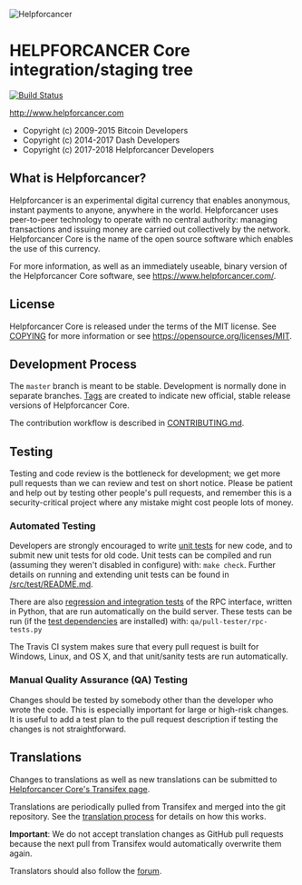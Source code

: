 ![Helpforcancer](https://github.com/helpforcancer/helpforcancer/raw/master/src/qt/res/icons/bitcoin.png "Helpforcancer")

HELPFORCANCER Core integration/staging tree
=====================================
[![Build Status](https://travis-ci.org/helpforcancer/helpforcancer.svg?branch=master)](https://travis-ci.org/helpforcancer/helpforcancer)


http://www.helpforcancer.com

- Copyright (c) 2009-2015 Bitcoin Developers
- Copyright (c) 2014-2017 Dash Developers
- Copyright (c) 2017-2018 Helpforcancer Developers

What is Helpforcancer?
----------------

Helpforcancer is an experimental digital currency that enables anonymous, instant
payments to anyone, anywhere in the world. Helpforcancer uses peer-to-peer technology
to operate with no central authority: managing transactions and issuing money
are carried out collectively by the network. Helpforcancer Core is the name of the open
source software which enables the use of this currency.

For more information, as well as an immediately useable, binary version of
the Helpforcancer Core software, see https://www.helpforcancer.com/.


License
-------

Helpforcancer Core is released under the terms of the MIT license. See [COPYING](COPYING) for more
information or see https://opensource.org/licenses/MIT.

Development Process
-------------------

The `master` branch is meant to be stable. Development is normally done in separate branches.
[Tags](https://github.com/helpforcancer/helpforcancer/tags) are created to indicate new official,
stable release versions of Helpforcancer Core.

The contribution workflow is described in [CONTRIBUTING.md](CONTRIBUTING.md).

Testing
-------

Testing and code review is the bottleneck for development; we get more pull
requests than we can review and test on short notice. Please be patient and help out by testing
other people's pull requests, and remember this is a security-critical project where any mistake might cost people
lots of money.

### Automated Testing

Developers are strongly encouraged to write [unit tests](src/test/README.md) for new code, and to
submit new unit tests for old code. Unit tests can be compiled and run
(assuming they weren't disabled in configure) with: `make check`. Further details on running
and extending unit tests can be found in [/src/test/README.md](/src/test/README.md).

There are also [regression and integration tests](/qa) of the RPC interface, written
in Python, that are run automatically on the build server.
These tests can be run (if the [test dependencies](/qa) are installed) with: `qa/pull-tester/rpc-tests.py`

The Travis CI system makes sure that every pull request is built for Windows, Linux, and OS X, and that unit/sanity tests are run automatically.

### Manual Quality Assurance (QA) Testing

Changes should be tested by somebody other than the developer who wrote the
code. This is especially important for large or high-risk changes. It is useful
to add a test plan to the pull request description if testing the changes is
not straightforward.

Translations
------------

Changes to translations as well as new translations can be submitted to
[Helpforcancer Core's Transifex page](https://www.transifex.com/projects/p/helpforcancer/).

Translations are periodically pulled from Transifex and merged into the git repository. See the
[translation process](doc/translation_process.md) for details on how this works.

**Important**: We do not accept translation changes as GitHub pull requests because the next
pull from Transifex would automatically overwrite them again.

Translators should also follow the [forum](https://www.helpforcancer.com/forum/topic/helpforcancer-worldwide-collaboration.88/).
